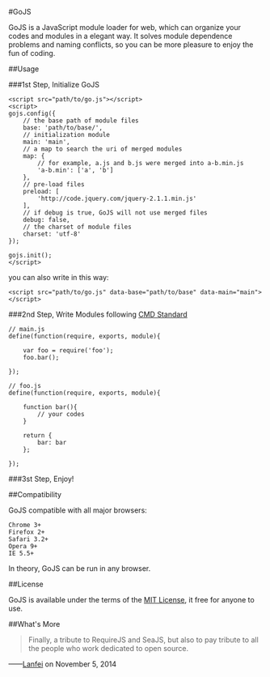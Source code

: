 #GoJS

GoJS is a JavaScript module loader for web, which can organize your codes and modules in a elegant way. It solves module dependence problems and naming conflicts, so you can be more pleasure to enjoy the fun of coding.

##Usage

###1st Step, Initialize GoJS

```
<script src="path/to/go.js"></script>
<script>
gojs.config({
	// the base path of module files
	base: 'path/to/base/',
	// initialization module
	main: 'main',
	// a map to search the uri of merged modules
	map: {
		// for example, a.js and b.js were merged into a-b.min.js
		'a-b.min': ['a', 'b']
	},
	// pre-load files
	preload: [
		'http://code.jquery.com/jquery-2.1.1.min.js'
	],
	// if debug is true, GoJS will not use merged files
	debug: false,
	// the charset of module files
	charset: 'utf-8'
});

gojs.init();
</script>
```

you can also write in this way:

```
<script src="path/to/go.js" data-base="path/to/base" data-main="main"></script>
```

###2nd Step, Write Modules following [CMD Standard](https://github.com/cmdjs/specification/blob/master/draft/module.md)

```
// main.js
define(function(require, exports, module){

	var foo = require('foo');
	foo.bar();

});

// foo.js
define(function(require, exports, module){
	
	function bar(){
		// your codes
	}

	return {
		bar: bar
	};

});
```

###3st Step, Enjoy!

##Compatibility

GoJS compatible with all major browsers:

```
Chrome 3+
Firefox 2+
Safari 3.2+
Opera 9+
IE 5.5+
```

In theory, GoJS can be run in any browser.

##License

GoJS is available under the terms of the [MIT License](https://github.com/Lanfei/GoJS/blob/master/LICENSE), it free for anyone to use.

##What's More

>Finally, a tribute to RequireJS and SeaJS, but also to pay tribute to all the people who work dedicated to open source.

——[Lanfei](http://www.clanfei.com/) on November 5, 2014
